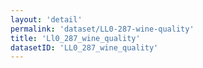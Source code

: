 ```yaml
---
layout: 'detail'
permalink: 'dataset/LL0-287-wine-quality'
title: 'Ll0_287_wine_quality'
datasetID: 'LL0_287_wine_quality'
---
```

